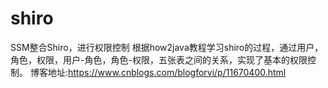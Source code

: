# shiro
SSM整合Shiro，进行权限控制
根据how2java教程学习shiro的过程，通过用户，角色，权限，用户-角色，角色-权限，五张表之间的关系，实现了基本的权限控制。
博客地址:https://www.cnblogs.com/blogforvi/p/11670400.html
